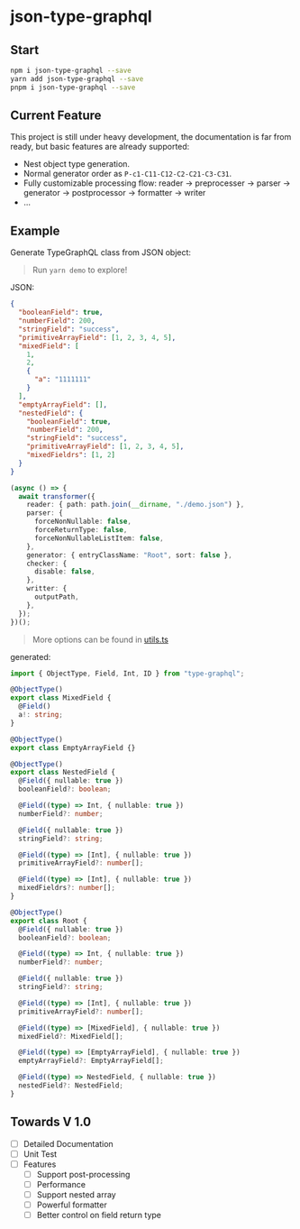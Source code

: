 # json-type-graphql

## Start

```bash
npm i json-type-graphql --save
yarn add json-type-graphql --save
pnpm i json-type-graphql --save
```

## Current Feature

This project is still under heavy development, the documentation is far from ready, but basic features are already supported:

- Nest object type generation.
- Normal generator order as `P-c1-C11-C12-C2-C21-C3-C31`.
- Fully customizable processing flow: reader -> preprocesser -> parser -> generator -> postprocessor -> formatter -> writer
- ...

## Example

Generate TypeGraphQL class from JSON object:

> Run `yarn demo` to explore!

JSON:

```json
{
  "booleanField": true,
  "numberField": 200,
  "stringField": "success",
  "primitiveArrayField": [1, 2, 3, 4, 5],
  "mixedField": [
    1,
    2,
    {
      "a": "1111111"
    }
  ],
  "emptyArrayField": [],
  "nestedField": {
    "booleanField": true,
    "numberField": 200,
    "stringField": "success",
    "primitiveArrayField": [1, 2, 3, 4, 5],
    "mixedFieldrs": [1, 2]
  }
}
```

```typescript
(async () => {
  await transformer({
    reader: { path: path.join(__dirname, "./demo.json") },
    parser: {
      forceNonNullable: false,
      forceReturnType: false,
      forceNonNullableListItem: false,
    },
    generator: { entryClassName: "Root", sort: false },
    checker: {
      disable: false,
    },
    writter: {
      outputPath,
    },
  });
})();
```

> More options can be found in [utils.ts](./src/utils.ts)

generated:

```typescript
import { ObjectType, Field, Int, ID } from "type-graphql";

@ObjectType()
export class MixedField {
  @Field()
  a!: string;
}

@ObjectType()
export class EmptyArrayField {}

@ObjectType()
export class NestedField {
  @Field({ nullable: true })
  booleanField?: boolean;

  @Field((type) => Int, { nullable: true })
  numberField?: number;

  @Field({ nullable: true })
  stringField?: string;

  @Field((type) => [Int], { nullable: true })
  primitiveArrayField?: number[];

  @Field((type) => [Int], { nullable: true })
  mixedFieldrs?: number[];
}

@ObjectType()
export class Root {
  @Field({ nullable: true })
  booleanField?: boolean;

  @Field((type) => Int, { nullable: true })
  numberField?: number;

  @Field({ nullable: true })
  stringField?: string;

  @Field((type) => [Int], { nullable: true })
  primitiveArrayField?: number[];

  @Field((type) => [MixedField], { nullable: true })
  mixedField?: MixedField[];

  @Field((type) => [EmptyArrayField], { nullable: true })
  emptyArrayField?: EmptyArrayField[];

  @Field((type) => NestedField, { nullable: true })
  nestedField?: NestedField;
}
```

## Towards V 1.0

- [ ] Detailed Documentation
- [ ] Unit Test
- [ ] Features
  - [ ] Support post-processing
  - [ ] Performance
  - [ ] Support nested array
  - [ ] Powerful formatter
  - [ ] Better control on field return type
